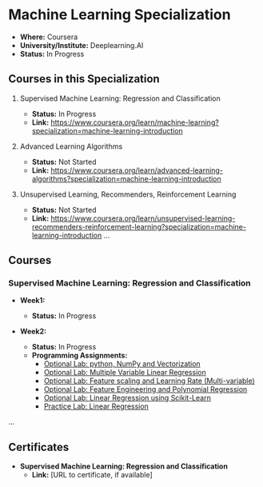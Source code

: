 # Machine Learning Specialization

- **Where:** Coursera
- **University/Institute:** Deeplearning.AI
- **Status:** In Progress

## Courses in this Specialization

1. Supervised Machine Learning: Regression and Classification
   - **Status:** In Progress
   - **Link:** <https://www.coursera.org/learn/machine-learning?specialization=machine-learning-introduction>

2. Advanced Learning Algorithms
   - **Status:** Not Started
   - **Link:** <https://www.coursera.org/learn/advanced-learning-algorithms?specialization=machine-learning-introduction>

3. Unsupervised Learning, Recommenders, Reinforcement Learning
   - **Status:** Not Started
   - **Link:** <https://www.coursera.org/learn/unsupervised-learning-recommenders-reinforcement-learning?specialization=machine-learning-introduction>
...

## Courses

### Supervised Machine Learning: Regression and Classification

- **Week1:**
  - **Status:** In Progress

- **Week2:**
  - **Status:** In Progress
  - **Programming Assignments:**
    - [Optional Lab: python, NumPy and Vectorization](https://github.com/edaaydinea/MachineLearning/blob/main/Course1/Week2/C1_W2_Lab01_Python_Numpy_Vectorization_Soln.ipynb)
    - [Optional Lab: Multiple Variable Linear Regression](https://github.com/edaaydinea/MachineLearning/blob/main/Course1/Week2/C1_W2_Lab02_Multiple_Variable_Soln.ipynb)
    - [Optional Lab: Feature scaling and Learning Rate (Multi-variable)](https://github.com/edaaydinea/MachineLearning/blob/main/Course1/Week2/C1_W2_Lab03_Feature_Scaling_and_Learning_Rate_Soln.ipynb)
    - [Optional Lab: Feature Engineering and Polynomial Regression](https://github.com/edaaydinea/MachineLearning/blob/main/Course1/Week2/C1_W2_Lab04_FeatEng_PolyReg_Soln.ipynb)
    - [Optional Lab: Linear Regression using Scikit-Learn](https://github.com/edaaydinea/MachineLearning/blob/main/Course1/Week2/C1_W2_Lab05_Sklearn_GD_Soln.ipynb)
    - [Practice Lab: Linear Regression](https://github.com/edaaydinea/MachineLearning/blob/main/Course1/Week2/C1_W2_Linear_Regression.ipynb)

...

## Certificates

- **Supervised Machine Learning: Regression and Classification**
  - **Link:** [URL to certificate, if available]
